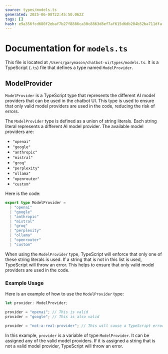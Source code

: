 ```yaml
---
source: types/models.ts
generated: 2025-06-08T22:45:50.062Z
tags: []
hash: e9a356fcd680f2ebaf7b27f8886ca30c8863d8ef7af615d6db204b52ba711dfa
---
```


# Documentation for `models.ts`

This file is located at `/Users/garymason/chatbot-ui/types/models.ts`. It is a TypeScript (`.ts`) file that defines a type named `ModelProvider`.

## ModelProvider

`ModelProvider` is a TypeScript type that represents the different AI model providers that can be used in the chatbot UI. This type is used to ensure that only valid model providers are used in the code, reducing the risk of errors.

The `ModelProvider` type is defined as a union of string literals. Each string literal represents a different AI model provider. The available model providers are:

- `"openai"`
- `"google"`
- `"anthropic"`
- `"mistral"`
- `"groq"`
- `"perplexity"`
- `"ollama"`
- `"openrouter"`
- `"custom"`

Here is the code:

```ts
export type ModelProvider =
  | "openai"
  | "google"
  | "anthropic"
  | "mistral"
  | "groq"
  | "perplexity"
  | "ollama"
  | "openrouter"
  | "custom"
```

When using the `ModelProvider` type, TypeScript will enforce that only one of these string literals is used. If a string that is not in this list is used, TypeScript will throw an error. This helps to ensure that only valid model providers are used in the code.

### Example Usage

Here is an example of how to use the `ModelProvider` type:

```ts
let provider: ModelProvider;

provider = "openai"; // This is valid
provider = "google"; // This is also valid

provider = "not-a-real-provider"; // This will cause a TypeScript error
```

In this example, `provider` is a variable of type `ModelProvider`. It can be assigned any of the valid model providers. If it is assigned a string that is not a valid model provider, TypeScript will throw an error.